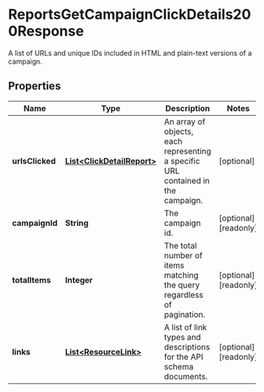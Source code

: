 

# ReportsGetCampaignClickDetails200Response

A list of URLs and unique IDs included in HTML and plain-text versions of a campaign.

## Properties

| Name | Type | Description | Notes |
|------------ | ------------- | ------------- | -------------|
|**urlsClicked** | [**List&lt;ClickDetailReport&gt;**](ClickDetailReport.md) | An array of objects, each representing a specific URL contained in the campaign. |  [optional] |
|**campaignId** | **String** | The campaign id. |  [optional] [readonly] |
|**totalItems** | **Integer** | The total number of items matching the query regardless of pagination. |  [optional] [readonly] |
|**links** | [**List&lt;ResourceLink&gt;**](ResourceLink.md) | A list of link types and descriptions for the API schema documents. |  [optional] [readonly] |



